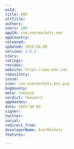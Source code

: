 ```yaml
---
wsId: 
title: EMX
altTitle: 
authors: 
users: 100
appId: com.evermarkets.emx
appCountry: 
released: 
updated: 2020-04-08
version: 1.0.2
stars: 
ratings: 
reviews: 
website: https://www.emx.com
repository: 
issue: 
icon: com.evermarkets.emx.png
bugbounty: 
meta: removed
verdict: fewusers
appHashes: 
date: 2023-08-04
signer: 
twitter: 
social: 
redirect_from: 
developerName: EverMarkets
features: 

---
```


